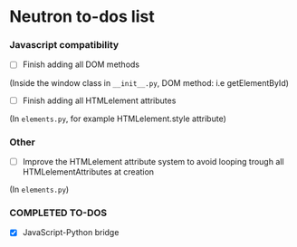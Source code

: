 
# Neutron to-dos list

### Javascript compatibility

- [ ] Finish adding all DOM methods

(Inside the window class in `__init__.py`, DOM method: i.e getElementById)

- [ ] Finish adding all HTMLelement attributes

(In `elements.py`, for example HTMLelement.style attribute)


### Other

- [ ] Improve the HTMLelement attribute system to avoid looping trough all HTMLelementAttributes at creation

(In `elements.py`)

### COMPLETED TO-DOS
- [x] JavaScript-Python bridge
